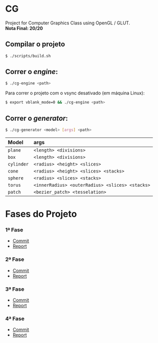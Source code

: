 # CG
Project for Computer Graphics Class using OpenGL / GLUT.\
**Nota Final: 20/20**

## Compilar o projeto

```sh
$ ./scripts/build.sh
```

## Correr o _engine_:

```sh
$ ./cg-engine <path>
```

Para correr o projeto com o vsync desativado (em máquina Linux):
```sh
$ export vblank_mode=0 && ./cg-engine <path>
```

## Correr o _generator_:

```sh
$ ./cg-generator <model> [args] <path>
```
| Model| args|
|:---|:---|
|`plane`| `<length> <divisions>`|
|`box`|`<length> <divisions>`|
|`cylinder`|`<radius> <height> <slices>`|
|`cone`|`<radius> <height> <slices> <stacks>`|
|`sphere`|`<radius> <slices> <stacks>`|
|`torus`|`<innerRadius> <outerRadius> <slices> <stacks>`|
|`patch`| `<bezier_patch> <tesselation>`| 



# Fases do Projeto

### 1ª Fase
- [Commit](https://github.com/JulioJPinto/CG-Project/tree/68b48d8db92162917e5cf2f37ba2e90da1f4d138)
- [Report](https://github.com/JulioJPinto/CG-Project/blob/68b48d8db92162917e5cf2f37ba2e90da1f4d138/Relat%C3%B3rio%20CG%20-%20Fase%201.pdf)

### 2ª Fase
- [Commit](https://github.com/JulioJPinto/CG-Project/tree/a9d251c0a458038bd26efecb48b57872c04f35f2)
- [Report](https://github.com/JulioJPinto/CG-Project/blob/a9d251c0a458038bd26efecb48b57872c04f35f2/Relat%C3%B3rio%20CG%20-%20Fase%202.pdf)

### 3ª Fase
- [Commit](https://github.com/JulioJPinto/CG-Project/commit/014e09ccb4ef570f0fb6fc8377616580dff0f607)
- [Report](https://github.com/JulioJPinto/CG-Project/blob/main/Relat%C3%B3rio%20CG%20-%20Fase%203.pdf)

### 4ª Fase
- [Commit](https://github.com/JulioJPinto/CG-Project/)
- [Report](https://github.com/JulioJPinto/CG-Project/blob/main/reports/Relat%C3%B3rio%20CG%20-%20Fase%204.pdf)

